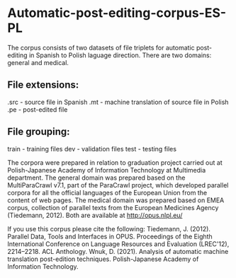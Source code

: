 # Automatic-post-editing-corpus-ES-PL
The corpus consists of two datasets of file triplets for automatic post-editing in Spanish to Polish laguage direction. There are two domains: general and medical.


## File extensions:
.src - source file in Spanish
.mt - machine translation of source file in Polish
.pe - post-edited file

## File grouping:
train - training files
dev - validation files
test - testing files

The corpora were prepared in relation to graduation project carried out at Polish-Japanese Academy of Information Technology at Multimedia department.
The general domain was prepared based on the MultiParaCrawl v7.1, part of the ParaCrawl project, which developed parallel corpora for all the official languages of the European Union from the content of web pages. The medical domain was prepared based on EMEA corpus, collection of parallel texts from the European Medicines Agency (Tiedemann, 2012). Both are available at http://opus.nlpl.eu/

If you use this corpus please cite the following:
Tiedemann, J. (2012). Parallel Data, Tools and Interfaces in OPUS. Proceedings of the Eighth International Conference on Language Resources and Evaluation (LREC'12), 2214–2218. ACL Anthology.
Wnuk, D. (2021). Analysis of automatic machine translation post-edition techniques. Polish-Japanese Academy of Information Technology.
